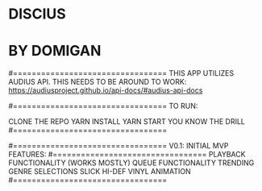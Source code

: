 # DISCIUS
# BY DOMIGAN

#=================================
THIS APP UTILIZES AUDIUS API. THIS NEEDS TO BE AROUND TO WORK:
https://audiusproject.github.io/api-docs/#audius-api-docs

#=================================
TO RUN:

CLONE THE REPO
YARN INSTALL
YARN START
YOU KNOW THE DRILL
#=================================

#=================================
V0.1: INITIAL MVP FEATURES:
#=================================
PLAYBACK FUNCTIONALITY (WORKS MOSTLY)
QUEUE FUNCTIONALITY
TRENDING GENRE SELECTIONS
SLICK HI-DEF VINYL ANIMATION
#=================================